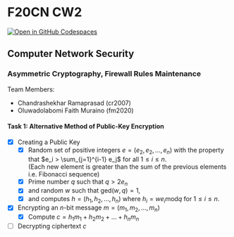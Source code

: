# F20CN CW2

[![Open in GitHub Codespaces](https://github.com/codespaces/badge.svg)](https://codespaces.new/cr2007/F20CN-CW2)

## Computer Network Security

### Asymmetric Cryptography, Firewall Rules Maintenance

Team Members:
- Chandrashekhar Ramaprasad (cr2007)
- Oluwadolabomi Faith Muraino (fm2020)

#### Task 1: Alternative Method of Public-Key Encryption

- [X] Creating a Public Key
  - [X] Random set of positive integers $e = (e_2, e_2, \dots, e_n)$ with the property that $e_i > \sum_{j=1}^{i-1} e_j$ for all $1 \leq i \leq n$.<br>
    (Each new element is greater than the sum of the previous elements i.e. Fibonacci sequence)
  - [X] Prime number $q$ such that $q > 2e_n$
  - [X] and random $w$ such that $\text{ged}(w,q) = 1$,
  - [X] and computes $h = (h_1, h_2, \dots, h_n)$ where $h_i = we_i \text{mod} q$ for $1 \leq i \leq n$.
- [X] Encrypting an $n$-bit message $m = (m_1, m_2, \dots, m_n)$
  - [X] Compute $c = h_1m_1 + h_2m_2 + \dots + h_nm_n$
- [ ] Decrypting ciphertext $c$
